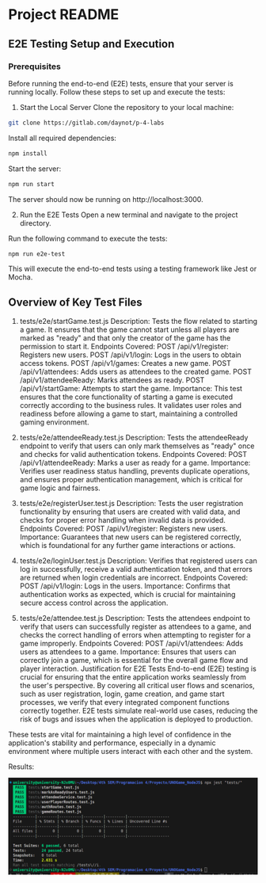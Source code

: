 # Project README
## E2E Testing Setup and Execution
### Prerequisites
Before running the end-to-end (E2E) tests, ensure that your server is running locally. Follow these steps to set up and execute the tests:

1. Start the Local Server
Clone the repository to your local machine:

```bash
git clone https://gitlab.com/daynot/p-4-labs
```

Install all required dependencies:

```bash
npm install
```

Start the server:

```bash
npm run start
```
The server should now be running on http://localhost:3000.

2. Run the E2E Tests
Open a new terminal and navigate to the project directory.

Run the following command to execute the tests:

```bash
npm run e2e-test
```

This will execute the end-to-end tests using a testing framework like Jest or Mocha.




## Overview of Key Test Files

1. tests/e2e/startGame.test.js
Description: Tests the flow related to starting a game. It ensures that the game cannot start unless all players are marked as "ready" and that only the creator of the game has the permission to start it.
Endpoints Covered:
POST /api/v1/register: Registers new users.
POST /api/v1/login: Logs in the users to obtain access tokens.
POST /api/v1/games: Creates a new game.
POST /api/v1/attendees: Adds users as attendees to the created game.
POST /api/v1/attendeeReady: Marks attendees as ready.
POST /api/v1/startGame: Attempts to start the game.
Importance: This test ensures that the core functionality of starting a game is executed correctly according to the business rules. It validates user roles and readiness before allowing a game to start, maintaining a controlled gaming environment.

2. tests/e2e/attendeeReady.test.js
Description: Tests the attendeeReady endpoint to verify that users can only mark themselves as "ready" once and checks for valid authentication tokens.
Endpoints Covered:
POST /api/v1/attendeeReady: Marks a user as ready for a game.
Importance: Verifies user readiness status handling, prevents duplicate operations, and ensures proper authentication management, which is critical for game logic and fairness.

3. tests/e2e/registerUser.test.js
Description: Tests the user registration functionality by ensuring that users are created with valid data, and checks for proper error handling when invalid data is provided.
Endpoints Covered:
POST /api/v1/register: Registers new users.
Importance: Guarantees that new users can be registered correctly, which is foundational for any further game interactions or actions.

4. tests/e2e/loginUser.test.js
Description: Verifies that registered users can log in successfully, receive a valid authentication token, and that errors are returned when login credentials are incorrect.
Endpoints Covered:
POST /api/v1/login: Logs in the users.
Importance: Confirms that authentication works as expected, which is crucial for maintaining secure access control across the application.

5. tests/e2e/attendee.test.js
Description: Tests the attendees endpoint to verify that users can successfully register as attendees to a game, and checks the correct handling of errors when attempting to register for a game improperly.
Endpoints Covered:
POST /api/v1/attendees: Adds users as attendees to a game.
Importance: Ensures that users can correctly join a game, which is essential for the overall game flow and player interaction.
Justification for E2E Tests
End-to-end (E2E) testing is crucial for ensuring that the entire application works seamlessly from the user's perspective. By covering all critical user flows and scenarios, such as user registration, login, game creation, and game start processes, we verify that every integrated component functions correctly together. E2E tests simulate real-world use cases, reducing the risk of bugs and issues when the application is deployed to production.

These tests are vital for maintaining a high level of confidence in the application's stability and performance, especially in a dynamic environment where multiple users interact with each other and the system.

Results:

![alt text](image.png)